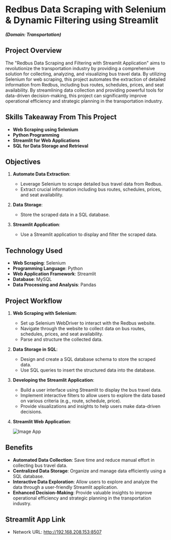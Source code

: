# Redbus Data Scraping with Selenium & Dynamic Filtering using Streamlit
***(Domain: Transportation)***

## Project Overview
The "Redbus Data Scraping and Filtering with Streamlit Application" aims to revolutionize the transportation industry by providing a comprehensive solution for collecting, analyzing, and visualizing bus travel data. By utilizing Selenium for web scraping, this project automates the extraction of detailed information from Redbus, including bus routes, schedules, prices, and seat availability. By streamlining data collection and providing powerful tools for data-driven decision-making, this project can significantly improve operational efficiency and strategic planning in the transportation industry.

## Skills Takeaway From This Project
- **Web Scraping using Selenium**
- **Python Programming**
- **Streamlit for Web Applications**
- **SQL for Data Storage and Retrieval**

## Objectives
1. **Automate Data Extraction**:
    - Leverage Selenium to scrape detailed bus travel data from Redbus.
    - Extract crucial information including bus routes, schedules, prices, and seat availability.

2. **Data Storage**:
    - Store the scraped data in a SQL database.

3. **Streamlit Application**:
    - Use a Streamlit application to display and filter the scraped data.

## Technology Used
- **Web Scraping**: Selenium
- **Programming Language**: Python
- **Web Application Framework**: Streamlit
- **Database**: MySQL
- **Data Processing and Analysis**: Pandas

## Project Workflow
1. **Web Scraping with Selenium**:
    - Set up Selenium WebDriver to interact with the Redbus website.
    - Navigate through the website to collect data on bus routes, schedules, prices, and seat availability.
    - Parse and structure the collected data.

2. **Data Storage in SQL**:
    - Design and create a SQL database schema to store the scraped data.
    - Use SQL queries to insert the structured data into the database.

3. **Developing the Streamlit Application**:
    - Build a user interface using Streamlit to display the bus travel data.
    - Implement interactive filters to allow users to explore the data based on various criteria (e.g., route, schedule, price).
    - Provide visualizations and insights to help users make data-driven decisions.
  
4. **Streamlit Web Application**:

   
   ![Image App](https://github.com/user-attachments/assets/07fd640f-b0f0-4c10-aaa1-d18d89635b62)


## Benefits
- **Automated Data Collection**: Save time and reduce manual effort in collecting bus travel data.
- **Centralized Data Storage**: Organize and manage data efficiently using a SQL database.
- **Interactive Data Exploration**: Allow users to explore and analyze the data through a user-friendly Streamlit application.
- **Enhanced Decision-Making**: Provide valuable insights to improve operational efficiency and strategic planning in the transportation industry.

## Streamlit App Link
- Network URL: http://192.168.208.153:8507





